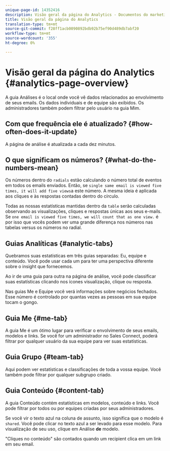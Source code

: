 ```yaml
---
unique-page-id: 14352416
description: Visão geral da página do Analytics - Documentos do marketing - Documentação do produto
title: Visão geral da página do Analytics
translation-type: tm+mt
source-git-commit: f28ff1acb0090892bdb92b75ef90d489db7abf20
workflow-type: tm+mt
source-wordcount: '355'
ht-degree: 0%

---
```



# Visão geral da página do Analytics {#analytics-page-overview}

A guia Análises é o local onde você vê dados relacionados ao envolvimento de seus emails. Os dados individuais e de equipe são exibidos. Os administradores também podem filtrar pelo usuário na guia Mim.

## Com que frequência ele é atualizado? {#how-often-does-it-update}

A página de análise é atualizada a cada dez minutos.

## O que significam os números? {#what-do-the-numbers-mean}

Os números dentro do `radials` estão calculando o número total de eventos em todos os emails enviados. Então, se `single same email is viewed five times, it will add five views`a este número. A mesma ideia é aplicada aos cliques e às respostas contadas dentro do círculo.

Todas as nossas estatísticas mantidas dentro da `table` serão calculadas observando as visualizações, cliques e respostas únicas aos seus e-mails. Se `one email is viewed five times, we will count that as one view.` é por isso que vocês podem ver uma grande diferença nos números nas tabelas versus os números no radial.

## Guias Analíticas {#analytic-tabs}

Quebramos suas estatísticas em três guias separadas: Eu, equipe e conteúdo. Você pode usar cada um para ter uma perspectiva diferente sobre o insight que fornecemos.

Ao ir de uma guia para outra na página de análise, você pode classificar suas estatísticas clicando nos ícones visualização, clique ou resposta.

Nas guias Me e Equipe você verá informações sobre negócios fechados. Esse número é controlado por quantas vezes as pessoas em sua equipe tocam o gongo.

## Guia Me {#me-tab}

A guia Me é um ótimo lugar para verificar o envolvimento de seus emails, modelos e links. Se você for um administrador no Sales Connect, poderá filtrar por qualquer usuário da sua equipe para ver suas estatísticas.

## Guia Grupo {#team-tab}

Aqui podem ver estatísticas e classificações de toda a vossa equipe. Você também pode filtrar por qualquer subgrupo criado.

## Guia Conteúdo {#content-tab}

A guia Conteúdo contém estatísticas em modelos, conteúdo e links. Você pode filtrar por todos ou por equipes criadas por seus administradores.

Se você vir o texto azul na coluna de assunto, isso significa que o modelo é `shared`. Você pode clicar no texto azul a ser levado para esse modelo. Para visualização de seu uso, clique em Análise **de** modelo.

&quot;Cliques no conteúdo&quot; são contados quando um recipient clica em um link em seu email.

